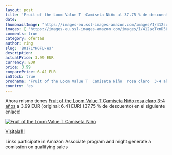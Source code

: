 ```yaml
---
layout: post
title: 'Fruit of the Loom Value T  Camiseta Niño al 37.75 % de descuento'
date: 
thumbnailImage: 'https://images-eu.ssl-images-amazon.com/images/I/412sqTxnD5L._SL200_.jpg'
images: [ 'https://images-eu.ssl-images-amazon.com/images/I/412sqTxnD5L._SL200_.jpg' ]
comments: true
category: ofertas
author: ring
slug: 'B0171YH0FU-es'
description:
actualPrice: 3.99 EUR
currency: EUR
price: 3.99
comparePrice: 6.41 EUR
inStock: true
prodname: 'Fruit of the Loom Value T  Camiseta Niño  rosa claro  3-4 años'
country: 'es'
---
```


Ahora mismo tienes [Fruit of the Loom Value T  Camiseta Niño  rosa claro  3-4 años](https://www.amazon.es/dp/B0171YH0FU/?tag=tolees-21) a 3.99 EUR (original: 6.41 EUR) (37.75 %  de descuento) en el siguiente enlace!

[![Fruit of the Loom Value T  Camiseta Niño](https://images-eu.ssl-images-amazon.com/images/I/412sqTxnD5L._SL200_.jpg)](https://www.amazon.es/dp/B0171YH0FU/?tag=tolees-21)

[Visítala!!!](https://www.amazon.es/dp/B0171YH0FU/?tag=tolees-21)

Links participate in Amazon Associate program and might generate a comission on qualifying sales
